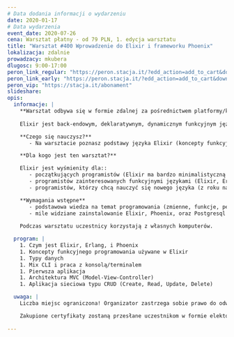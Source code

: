 ```yaml
---
# Data dodania informacji o wydarzeniu
date: 2020-01-17
# Data wydarzenia
event_date: 2020-07-26
cena: Warsztat płatny - od 79 PLN, 1. edycja warsztatu
title: "Warsztat #400 Wprowadzenie do Elixir i frameworku Phoenix"
lokalizacja: zdalnie
prowadzacy: mkubera
dlugosc: 9:00-17:00
peron_link_regular: "https://peron.stacja.it/?edd_action=add_to_cart&download_id=1676&edd_options[price_id]=1"
peron_link_early: "https://peron.stacja.it/?edd_action=add_to_cart&download_id=1676&edd_options[price_id]=2"
peron_vip: "https://stacja.it/abonament"
slideshare:
opis:
  informacje: |
    **Warsztat odbywa się w formie zdalnej za pośrednictwem platformy/komunikatora online, z wykorzystaniem dźwięku, obrazu z kamery, udostępniania ekranu komputera prowadzącego i uczestników.** 
    
    Elixir jest back-endowym, deklaratywnym, dynamicznym funkcyjnym językiem, który bazuje na Erlangu (i używa Erlang VM), ale swoją składnię bierze z Ruby. Elixir ma różnorakie zastosowania (aplikacje sieciowe, gry, IoT (Internet of Things)), jest łatwy w użyciu, i w wiekszości przypadków pozwala pisać programy w relatywnie małej ilości kodu (często dzięki pattern matching). Każdy Elixirowy program zbudowany jest z wielu procesów, które wymieniają między sobą wiadomości i, jeśli upadną, powstają z pomocą specjalnych procesów nazywanych nadzorcami (supervisors). Wreszcie, Phoenix jest frameworkiem typu MVC porównywalnym do Rails, Laravel, czy Django, który pozwala pisać sieciowe aplikacje (a także budować API oraz aplikacje działające w czasie rzeczywistym) z zadziwiającą łatwością.

    **Czego się nauczysz?**
       - Na warsztacie poznasz podstawy języka Elixir (koncepty funkcyjnego programowania, typy danych, przykłady dobrych praktyk). Zbudujesz małą back-endową aplikację używając frameworku Phoenix. A także zrozumiesz jakie są praktyczne zastosowania Elixir, czy i gdzie można znaleźć pracę jako Elixirowiec, i dlaczego Elixir zyskuje na popularności.

    **Dla kogo jest ten warsztat?**

    Elixir jest wyśmienity dla::
       - początkujących programistów (Elixir ma bardzo minimalistyczną składnie, co ułatwia uczenie)
       - programistów zainteresowanych funkcyjnymi językami (Elixir, Erlang, etc.)
       - programistów, którzy chcą nauczyć się nowego języka (z roku na rok Elixir zyskuje na popularności, i wyśmienicie nadaje się do IoT (Internet of Things))

    **Wymagania wstępne**
       - podstawowa wiedza na temat programowania (zmienne, funkcje, pętle, if-then-else, etc.) oraz używania terminalu/konsoli/cmd
       - mile widziane zainstalowanie Elixir, Phoenix, oraz Postgresql przed rozpoczęciem warsztatu (https://hexdocs.pm/phoenix/installation.html)
     
    Podczas warsztatu uczestnicy korzystają z własnych komputerów.

  program: |
    1. Czym jest Elixir, Erlang, i Phoenix
    1. Koncepty funkcyjnego programowania używane w Elixir
    1. Typy danych
    1. Mix CLI i praca z konsolą/terminalem
    1. Pierwsza aplikacja
    1. Architektura MVC (Model-View-Controller)
    1. Aplikacja sieciowa typu CRUD (Create, Read, Update, Delete)

  uwaga: |
    Liczba miejsc ograniczona! Organizator zastrzega sobie prawo do odwołania wydarzenia w przypadku niezgłoszenia się minimalnej liczby uczestników.

    Zakupione certyfikaty zostaną przesłane uczestnikom w formie elektoronicznej po warsztacie oraz za pośrednictwem firmy kurierskiej w momencie poprawy sytuacji wywołanej epidemią koronawirusa. 
    
---
```

